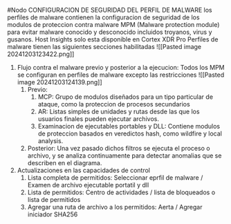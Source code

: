 #Nodo
CONFIGURACION DE SEGURIDAD DEL PERFIL DE MALWARE
	los perfiles de malware contienen la configuracion de seguridad de los modulos de proteccion contra malware MPM (Malware protection module) para evitar malware conocido y desconocido incluidos troyanos, virus y gusanos. Host Insights solo esta disponible en Cortex XDR Pro
	Perfiles de malware tienen las siguientes secciones habilitadas
	![[Pasted image 20241203123422.png]]

1. Flujo contra el malware previo y posterior a la ejecucion: Todos los MPM se configuran en perfiles de malware excepto las restricciones ![[Pasted image 20241203124139.png]]
	1. Previo:
		1. MCP: Grupo de modulos diseñados para un tipo particular de ataque, como la proteccion de procesos secundarios
		2. AR: Listas simples de unidades y rutas desde las que los usuarios finales pueden ejecutar archivos.
		3. Examinacion de ejecutables portables y DLL: Contiene modulos de proteccion basados en veredictos hash, como wildfire y local analysis.
	2. Posterior: Una vez pasado dichos filtros se ejecuta el proceso o archivo, y se analiza continuamente para detectar anomalias que se describen en el diagrama.
2. Actualizaciones en las capacidades de control
	1. Lista completa de permitidos: Seleccionar eprfil de malware / Examen de archivo ejecutable portatil y dll
	2. Lista de permitidos: Centro de actividades / lista de bloqueados o lista de permitidos
	3. Agregar una ruta de archivo a los permitidos: Aerta / Agregar iniciador SHA256
